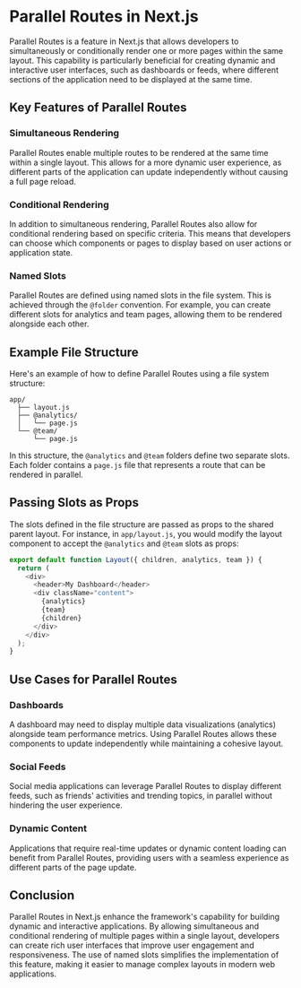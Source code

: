 # Parallel Routes in Next.js

Parallel Routes is a feature in Next.js that allows developers to simultaneously or conditionally render one or more pages within the same layout. This capability is particularly beneficial for creating dynamic and interactive user interfaces, such as dashboards or feeds, where different sections of the application need to be displayed at the same time.

## Key Features of Parallel Routes

### Simultaneous Rendering
Parallel Routes enable multiple routes to be rendered at the same time within a single layout. This allows for a more dynamic user experience, as different parts of the application can update independently without causing a full page reload.

### Conditional Rendering
In addition to simultaneous rendering, Parallel Routes also allow for conditional rendering based on specific criteria. This means that developers can choose which components or pages to display based on user actions or application state.

### Named Slots
Parallel Routes are defined using named slots in the file system. This is achieved through the `@folder` convention. For example, you can create different slots for analytics and team pages, allowing them to be rendered alongside each other.

## Example File Structure

Here's an example of how to define Parallel Routes using a file system structure:

```
app/
  ├── layout.js
  ├── @analytics/
  │   └── page.js
  └── @team/
      └── page.js
```

In this structure, the `@analytics` and `@team` folders define two separate slots. Each folder contains a `page.js` file that represents a route that can be rendered in parallel.

## Passing Slots as Props

The slots defined in the file structure are passed as props to the shared parent layout. For instance, in `app/layout.js`, you would modify the layout component to accept the `@analytics` and `@team` slots as props:

```javascript
export default function Layout({ children, analytics, team }) {
  return (
    <div>
      <header>My Dashboard</header>
      <div className="content">
        {analytics}
        {team}
        {children}
      </div>
    </div>
  );
}
```

## Use Cases for Parallel Routes

### Dashboards
A dashboard may need to display multiple data visualizations (analytics) alongside team performance metrics. Using Parallel Routes allows these components to update independently while maintaining a cohesive layout.

### Social Feeds
Social media applications can leverage Parallel Routes to display different feeds, such as friends' activities and trending topics, in parallel without hindering the user experience.

### Dynamic Content
Applications that require real-time updates or dynamic content loading can benefit from Parallel Routes, providing users with a seamless experience as different parts of the page update.

## Conclusion

Parallel Routes in Next.js enhance the framework's capability for building dynamic and interactive applications. By allowing simultaneous and conditional rendering of multiple pages within a single layout, developers can create rich user interfaces that improve user engagement and responsiveness. The use of named slots simplifies the implementation of this feature, making it easier to manage complex layouts in modern web applications.
